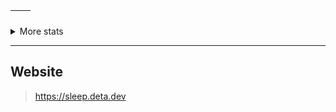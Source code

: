 | <img align="center" src="https://github-readme-stats.vercel.app/api?username=slumberdemon&show_icons=true&hide=issues,prs&theme=buefy&hide_border=true" alt="" /> | <img align="center" src="https://github-readme-stats.vercel.app/api/top-langs/?username=slumberdemon&layout=compact&theme=buefy&hide_border=true" alt="" /> |
| ----------------------------------------------------------------------------------------------------------------------------------------------- | --------------------------------------------------------------------------------------------------------------------------------------------------------- |

<details>
  <summary markdown="span">More stats</summary>
<img src="http://github-profile-summary-cards.vercel.app/api/cards/profile-details?username=slumberdemon&theme=buefy" alt="img">
<img src="http://github-profile-summary-cards.vercel.app/api/cards/productive-time?username=slumberdemon&theme=buefy&utcOffset=8" alt="img">
<img src="https://github-profile-summary-cards.vercel.app/api/cards/most-commit-language?username=slumberdemon&theme=buefy" alt="img">
</details>


-------------------
## Website
> https://sleep.deta.dev
